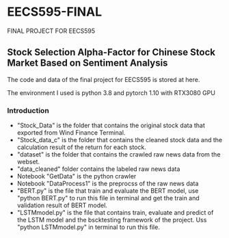# EECS595-FINAL
FINAL PROJECT FOR EECS595

## Stock Selection Alpha-Factor for Chinese Stock Market Based on Sentiment Analysis

The code and data of the final project for EECS595 is stored at here.

The environment I used is python 3.8 and pytorch 1.10 with RTX3080 GPU

###  Introduction

* "Stock_Data" is the folder that contains the original stock data that exported from Wind Finance Terminal.
* "Stock_data_c" is the folder that contains the cleaned stock data and the calculation result of the return for each stock.
* "dataset" is the folder that contains the crawled raw news data from the webset.
* "data_cleaned" folder contains the labeled raw news data
* Notebook "GetData" is the python crawler
* Notebook "DataProcess1" is the preprocss of the raw news data
* "BERT.py" is the file that train and evaluate the BERT model, use "python BERT.py" to run this file in terminal and get the train and validation result of BERT model.
* "LSTMmodel.py" is the file that contains train, evaluate and predict of the LSTM model and the bscktesting framework of the project. Uss "python LSTMmodel.py" in terminal to run this file.

